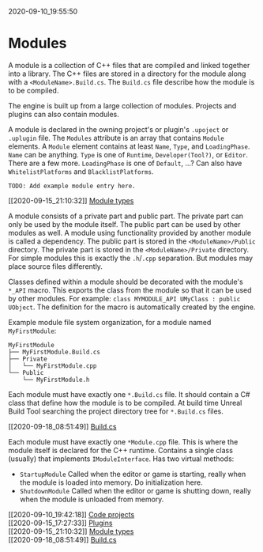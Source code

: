 2020-09-10_19:55:50

# Modules

A module is a collection of C++ files that are compiled and linked together into a library.
The C++ files are stored in a directory for the module along with a `<ModuleName>.Build.cs`.
The `Build.cs` file describe how the module is to be compiled.

The engine is built up from a large collection of modules.
Projects and plugins can also contain modules.

A module is declared in the owning project's or plugin's `.upoject` or `.uplugin` file.
The `Modules` attribute is an array that contains `Module` elements.
A `Module` element contains at least `Name`, `Type`, and `LoadingPhase`.
`Name` can be anything.
`Type` is one of `Runtime`, `Developer(Tool?)`, or `Editor`. There are a few more.
`LoadingPhase` is one of `Default`, ...?
Can also have `WhitelistPlatforms` and `BlacklistPlatforms`.
```
TODO: Add example module entry here.
```

[[2020-09-15_21:10:32]] [Module types](./Module%20types.md)  

A module consists of a private part and public part.
The private part can only be used by the module itself.
The public part can be used by other modules as well.
A module using functionality provided by another module is called a dependency.
The public part is stored in the `<ModuleName>/Public` directory.
The private part is stored in the `<ModuleName>/Private` directory.
For simple modules this is exactly the `.h`/`.cpp` separation.
But modules may place source files differently.

Classes defined within a module should be decorated with the module's `*_API` macro.
This exports the class from the module so that it can be used by other modules.
For example: `class MYMODULE_API UMyClass : public UObject`.
The definition for the macro is automatically created by the engine.

Example module file system organization, for a module named `MyFirstModule`:
```
MyFirstModule
├── MyFirstModule.Build.cs
├── Private
│   └── MyFirstModule.cpp
└── Public
    └── MyFirstModule.h
```

Each module must have exactly one `*.Build.cs` file.
It should contain a C# class that define how the module is to be compiled.
At build time Unreal Build Tool searching the project directory tree for `*.Build.cs` files.

[[2020-09-18_08:51:49]] [Build.cs](./Build.cs.md)  

Each module must have exactly one `*Module.cpp` file.
This is where the module itself is declared for the C++ runtime.
Contains a single class (usually) that implements `IModuleInterface`.
Has two virtual methods:
- `StartupModule`
    Called when the editor or game is starting, really when the module is loaded into memory. Do initialization here.
- `ShutdownModule`
    Called when the editor or game is shutting down, really when the module is unloaded from memory.

[[2020-09-10_19:42:18]] [Code projects](./Code%20projects.md)  
[[2020-09-15_17:27:33]] [Plugins](./Plugins.md)  
[[2020-09-15_21:10:32]] [Module types](./Module%20types.md)  
[[2020-09-18_08:51:49]] [Build.cs](./Build.cs.md)  